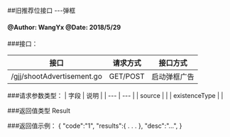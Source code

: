 ##旧推荐位接口 ---弹框
    
#### @Author: WangYx @Date: 2018/5/29 

###接口： 

| 接口 | 请求方式 | 接口方式 |
| ---  | --- | --- |
| /gjj/shootAdvertisement.go | GET/POST | 启动弹框广告 |

###请求参数类型：
| 字段 | 说明 |
| ---  | --- |
| source |  |
| existenceType |  |

###返回值类型
    Result
    
###返回值示例：
    {
        "code":"1",
        "results":{
            .
            .
            .
        },
        "desc":"...",
    }